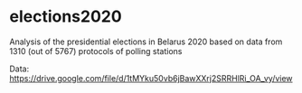 # elections2020
Analysis of the presidential elections in Belarus 2020 based on data from 1310 (out of 5767) protocols of polling stations

Data: https://drive.google.com/file/d/1tMYku50vb6jBawXXrj2SRRHlRi_OA_vy/view
